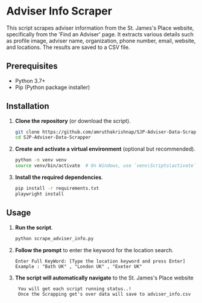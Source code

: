 # Adviser Info Scraper

This script scrapes adviser information from the St. James's Place website, specifically from the 'Find an Adviser' page. It extracts various details such as profile image, adviser name, organization, phone number, email, website, and locations. The results are saved to a CSV file.

## Prerequisites

- Python 3.7+
- Pip (Python package installer)

## Installation

1. **Clone the repository** (or download the script).

    ```bash
    git clone https://github.com/amruthakrishnap/SJP-Adviser-Data-Scrapper
    cd SJP-Adviser-Data-Scrapper
    ```

2. **Create and activate a virtual environment** (optional but recommended).

    ```bash
    python -m venv venv
    source venv/bin/activate  # On Windows, use `venv\Scripts\activate`
    ```

3. **Install the required dependencies**.

    ```bash
    pip install -r requirements.txt
    playwright install
    ```

## Usage

1. **Run the script**.

    ```bash
    python scrape_adviser_info.py
    ```

2. **Follow the prompt** to enter the keyword for the location search.

    ```plaintext
    Enter Full KeyWord: [Type the location keyword and press Enter]
    Example : "Bath UK" , "London UK" , "Exeter UK"
    ```

3. **The script will automatically navigate** to the St. James's Place website
   ```plaintext
    You will get each script running status..!
    Once the Scrapping get's over data will save to adviser_info.csv
    ```
